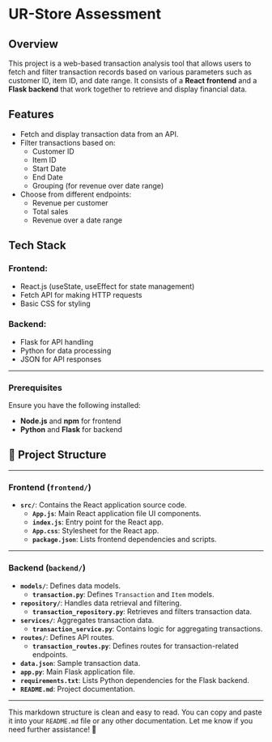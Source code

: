 # UR-Store Assessment

## Overview
This project is a web-based transaction analysis tool that allows users to fetch and filter transaction records based on various parameters such as customer ID, item ID, and date range. It consists of a **React frontend** and a **Flask backend** that work together to retrieve and display financial data.

## Features
- Fetch and display transaction data from an API.
- Filter transactions based on:
  - Customer ID
  - Item ID
  - Start Date
  - End Date
  - Grouping (for revenue over date range)
- Choose from different endpoints:
  - Revenue per customer
  - Total sales
  - Revenue over a date range

## Tech Stack
### Frontend:
- React.js (useState, useEffect for state management)
- Fetch API for making HTTP requests
- Basic CSS for styling

### Backend:
- Flask for API handling
- Python for data processing
- JSON for API responses

---

### Prerequisites
Ensure you have the following installed:
- **Node.js** and **npm** for frontend
- **Python** and **Flask** for backend


## 📂 Project Structure

---

### **Frontend (`frontend/`)**
- **`src/`**: Contains the React application source code.
  - **`App.js`**: Main React application file UI components.
  - **`index.js`**: Entry point for the React app.
  - **`App.css`**: Stylesheet for the React app.
  - **`package.json`**: Lists frontend dependencies and scripts.

---

### **Backend (`backend/`)**
- **`models/`**: Defines data models.
  - **`transaction.py`**: Defines `Transaction` and `Item` models.
- **`repository/`**: Handles data retrieval and filtering.
  - **`transaction_repository.py`**: Retrieves and filters transaction data.
- **`services/`**: Aggregates transaction data.
  - **`transaction_service.py`**: Contains logic for aggregating transactions.
- **`routes/`**: Defines API routes.
  - **`transaction_routes.py`**: Defines routes for transaction-related endpoints.
- **`data.json`**: Sample transaction data.
- **`app.py`**: Main Flask application file.
- **`requirements.txt`**: Lists Python dependencies for the Flask backend.
- **`README.md`**: Project documentation.


---

This markdown structure is clean and easy to read. You can copy and paste it into your `README.md` file or any other documentation. Let me know if you need further assistance! 🚀

